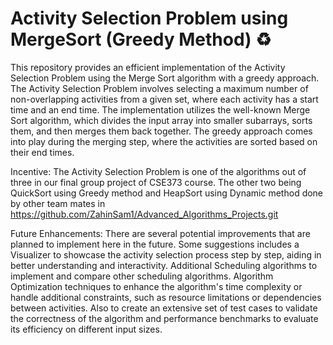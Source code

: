# Activity Selection Problem using MergeSort (Greedy Method) :recycle:
This repository provides an efficient implementation of the Activity Selection Problem using the Merge Sort algorithm with a greedy approach. The Activity Selection Problem involves selecting a maximum number of non-overlapping activities from a given set, where each activity has a start time and an end time.
The implementation utilizes the well-known Merge Sort algorithm, which divides the input array into smaller subarrays, sorts them, and then merges them back together. The greedy approach comes into play during the merging step, where the activities are sorted based on their end times.

Incentive: The Activity Selection Problem is one of the algorithms out of three in our final group project of CSE373 course. The other two being QuickSort using Greedy method and HeapSort using Dynamic method done by other team mates in https://github.com/ZahinSam1/Advanced_Algorithms_Projects.git

Future Enhancements: There are several potential improvements that are planned to implement here in the future. Some suggestions includes a Visualizer to showcase the activity selection process step by step, aiding in better understanding and interactivity. Additional Scheduling algorithms to implement and compare other scheduling algorithms. Algorithm Optimization techniques to enhance the algorithm's time complexity or handle additional constraints, such as resource limitations or dependencies between activities.
Also to create an extensive set of test cases to validate the correctness of the algorithm and performance benchmarks to evaluate its efficiency on different input sizes.

